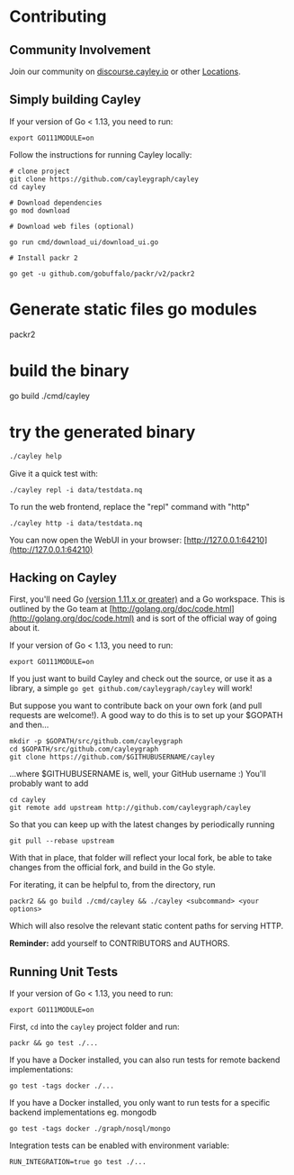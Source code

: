 # Contributing

## Community Involvement

Join our community on [discourse.cayley.io](https://discourse.cayley.io) or other [Locations](locations.md).

## Simply building Cayley

If your version of Go &lt; 1.13, you need to run:

```text
export GO111MODULE=on
```

Follow the instructions for running Cayley locally:

```text
# clone project
git clone https://github.com/cayleygraph/cayley
cd cayley

# Download dependencies
go mod download

# Download web files (optional)

go run cmd/download_ui/download_ui.go

# Install packr 2

go get -u github.com/gobuffalo/packr/v2/packr2
```

# Generate static files go modules

packr2

# build the binary

go build ./cmd/cayley

# try the generated binary

```bash
./cayley help
```

Give it a quick test with:

```text
./cayley repl -i data/testdata.nq
```

To run the web frontend, replace the "repl" command with "http"

```text
./cayley http -i data/testdata.nq
```

You can now open the WebUI in your browser: [http://127.0.0.1:64210](http://127.0.0.1:64210)

## Hacking on Cayley

First, you'll need Go [\(version 1.11.x or greater\)](https://golang.org/doc/install) and a Go workspace. This is outlined by the Go team at [http://golang.org/doc/code.html](http://golang.org/doc/code.html) and is sort of the official way of going about it.

If your version of Go &lt; 1.13, you need to run:

```text
export GO111MODULE=on
```

If you just want to build Cayley and check out the source, or use it as a library, a simple `go get github.com/cayleygraph/cayley` will work!

But suppose you want to contribute back on your own fork \(and pull requests are welcome!\). A good way to do this is to set up your \$GOPATH and then...

```text
mkdir -p $GOPATH/src/github.com/cayleygraph
cd $GOPATH/src/github.com/cayleygraph
git clone https://github.com/$GITHUBUSERNAME/cayley
```

...where \$GITHUBUSERNAME is, well, your GitHub username :\) You'll probably want to add

```text
cd cayley
git remote add upstream http://github.com/cayleygraph/cayley
```

So that you can keep up with the latest changes by periodically running

```text
git pull --rebase upstream
```

With that in place, that folder will reflect your local fork, be able to take changes from the official fork, and build in the Go style.

For iterating, it can be helpful to, from the directory, run

```text
packr2 && go build ./cmd/cayley && ./cayley <subcommand> <your options>
```

Which will also resolve the relevant static content paths for serving HTTP.

**Reminder:** add yourself to CONTRIBUTORS and AUTHORS.

## Running Unit Tests

If your version of Go &lt; 1.13, you need to run:

```text
export GO111MODULE=on
```

First, `cd` into the `cayley` project folder and run:

```text
packr && go test ./...
```

If you have a Docker installed, you can also run tests for remote backend implementations:

```text
go test -tags docker ./...
```

If you have a Docker installed, you only want to run tests for a specific backend implementations eg. mongodb

```text
go test -tags docker ./graph/nosql/mongo
```

Integration tests can be enabled with environment variable:

```text
RUN_INTEGRATION=true go test ./...
```
